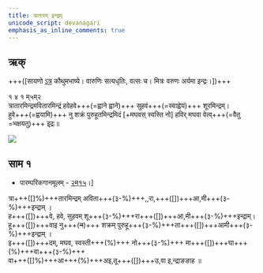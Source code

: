 ```yaml
---
title: त्रातारम् इन्द्रम्
unicode_script: devanagari  
emphasis_as_inline_comments: true
---   
```


## ऋक्

+++([सायणो [ऽत्र](https://archive.org/details/SamaVedaSanhitaWithSayanabhashyaVolume1SatyavrataSamasrami1874bis/page/n737) कौथुमभाष्ये। वारुणिः सत्यधृतिः, वत्सः च। मित्रः वरुणः अर्यमा इन्द्रः।])+++

१ ४ १ म्५म्२  
त्रातारमिन्द्रमवितारमिन्द्रं हवेहवे+++(=ह्वाने ह्वाने)+++ सुहवं+++(=स्वाह्वेयं)+++ शूरमिन्द्रम्।  
हुवे+++(=ह्वयामि)+++ नु शक्रं पुरुहूतमिन्द्रमिदं [+मघवस् स्वस्ति नो] हविर् मघवा वेत्व्+++(=वैतु =भक्षयतु)+++ इ्द्रः॥

![](../../images/indra-rising-to-protect-charriots-of-army.jpg)


## साम १
- पारम्परिकगानमूलम् - [२म्१५](https://archive.org/stream/sAmaveda-jaiminIya-paravastu-paramparA-docs/UDAKA%20SAANTHI%20SAAMAANI#page/n2/mode/1up&sa=D&ust=1542425956390000)।]
<div class="audioEmbed"  caption="रामानुजार्यः 1974 " src="https://archive
.org/download/jaiminIya-sAma-gAna-paravastu-tradition-rAmAnuja/trAtAram-indram.mp3"></div>
<div class="audioEmbed"  caption="गोपालार्यः 2015  " src="https://archive
.org/download/jaiminIya-sAma-gAna-paravastu-tradition-gopAla-2015/trAtAram-indram.mp3"></div>
<div class="audioEmbed"  caption="गोपाल-विश्वासयोर् अनुवचनम् 2018 1x" src="https://archive
.org/download/jaiminIya-sAma-gAna-paravastu-tradition-anuvachanam-gopAla-vishvAsa-2018/trAtAram-indram.mp3"></div>
<div class="audioEmbed"  caption="गोपाल-विश्वासयोर् अनुवचनम् 2018 1.5x" src="https://archive
.org/download/jaiminIya-sAma-gAna-paravastu-tradition-anuvachanam-gopAla-vishvAsa-2018-150p-speed/trAtAram-indram.mp3"></div>

त्रा+++([]%)+++तारमिन्द्रम् अविता+++(३-%)+++,,रा,+++([])+++आ,मी+++(३-%)+++इन्द्राम् ।  
ह+++([])+++वे, हवे, सुहवम् शू+++(३-%)+++रा+++([])+++आ,मी+++(३-%)+++इन्द्राम्।  
हू+++([])+++वाइ नु+++(~~न~~)+++ शक्रम् पुरुहू+++(३-%)+++ता+++([])+++आमी+++(३-%)+++इन्द्राम् ।  
इ+++([])+++दम्, मघव, स्वस्ती+++(%)+++ नो+++(३-%)+++ मा+++([])+++घा+++(%)+++वा+++(३-%)+++  
वा+++([]%)+++आ+++(%)+++अइ,तू+++([])+++उ,वा इ,न्द्राङङाह ॥
